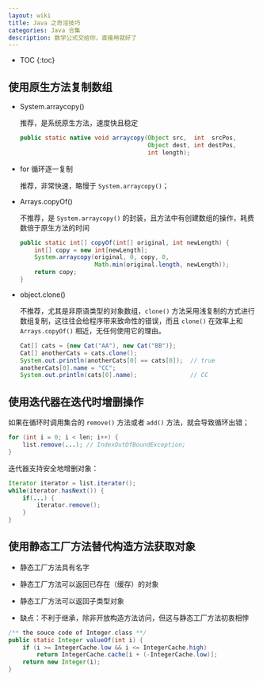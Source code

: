 ```yaml
---
layout: wiki
title: Java 之奇淫技巧
categories: Java 合集
description: 数学公式交给你，直接用就好了
---
```


* TOC
{:toc}

## 使用原生方法复制数组

* System.arraycopy()

    推荐，是系统原生方法，速度快且稳定

    ```java
    public static native void arraycopy(Object src,  int  srcPos,
                                        Object dest, int destPos,
                                        int length);
    ```

* for 循环逐一复制

    推荐，非常快速，略慢于 `System.arraycopy()`；

* Arrays.copyOf()

    不推荐，是 `System.arraycopy()` 的封装，且方法中有创建数组的操作，耗费数倍于原生方法的时间

    ```java
    public static int[] copyOf(int[] original, int newLength) {
        int[] copy = new int[newLength];
        System.arraycopy(original, 0, copy, 0,
                         Math.min(original.length, newLength));
        return copy;
    }
    ```

* object.clone()

    不推荐，尤其是非原语类型的对象数组，`clone()` 方法采用浅复制的方式进行数组复制，这往往会给程序带来致命性的错误，而且 `clone()` 在效率上和 `Arrays.copyOf()` 相近，无任何使用它的理由。

    ```java
    Cat[] cats = {new Cat("AA"), new Cat("BB")};
    Cat[] anotherCats = cats.clone();
    System.out.println(anotherCats[0] == cats[0]);  // true
    anotherCats[0].name = "CC";
    System.out.println(cats[0].name);               // CC
    ```

## 使用迭代器在迭代时增删操作

如果在循环时调用集合的 `remove()` 方法或者 `add()` 方法，就会导致循环出错；

```java
for (int i = 0; i < len; i++) {
    list.remove(...); // IndexOutOfBoundException;
}
```

迭代器支持安全地增删对象：

```java
Iterator iterator = list.iterator();
while(iterator.hasNext()) {
    if(...) {
        iterator.remove();
    }
}
```

## 使用静态工厂方法替代构造方法获取对象

* 静态工厂方法具有名字

* 静态工厂方法可以返回已存在（缓存）的对象

* 静态工厂方法可以返回子类型对象

* 缺点：不利于继承，除非开放构造方法访问，但这与静态工厂方法初衷相悖

```java
/** the souce code of Integer.class **/
public static Integer valueOf(int i) {
    if (i >= IntegerCache.low && i <= IntegerCache.high)
        return IntegerCache.cache[i + (-IntegerCache.low)];
    return new Integer(i);
}
```
